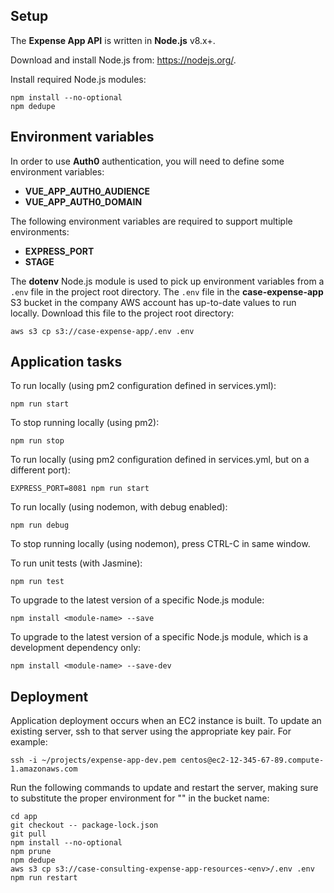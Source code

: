 ## Setup

The **Expense App API** is written in **Node.js** v8.x+.

Download and install Node.js from: https://nodejs.org/.

Install required Node.js modules:

```
npm install --no-optional
npm dedupe
```

## Environment variables

In order to use **Auth0** authentication, you will need to define some environment variables:

* **VUE_APP_AUTH0_AUDIENCE**
* **VUE_APP_AUTH0_DOMAIN**

The following environment variables are required to support multiple environments:

* **EXPRESS_PORT**
* **STAGE**

The **dotenv** Node.js module is used to pick up environment variables from a `.env` file in the project root directory.
The `.env` file in the **case-expense-app** S3 bucket in the company AWS account has up-to-date values to run locally.
Download this file to the project root directory:

```
aws s3 cp s3://case-expense-app/.env .env
```

## Application tasks

To run locally (using pm2 configuration defined in services.yml):

```
npm run start
```

To stop running locally (using pm2):

```
npm run stop
```

To run locally (using pm2 configuration defined in services.yml, but on a different port):

```
EXPRESS_PORT=8081 npm run start
```

To run locally (using nodemon, with debug enabled):

```
npm run debug
```

To stop running locally (using nodemon), press CTRL-C in same window.

To run unit tests (with Jasmine):

```
npm run test
```

To upgrade to the latest version of a specific Node.js module:

```
npm install <module-name> --save
```

To upgrade to the latest version of a specific Node.js module, which is a development dependency only:

```
npm install <module-name> --save-dev
```

## Deployment

Application deployment occurs when an EC2 instance is built.  To update an existing server, ssh to that server using the appropriate key pair.  For example:

```
ssh -i ~/projects/expense-app-dev.pem centos@ec2-12-345-67-89.compute-1.amazonaws.com
```

Run the following commands to update and restart the server, making sure to substitute the proper environment for "<env>" in the bucket name:

```
cd app
git checkout -- package-lock.json
git pull
npm install --no-optional
npm prune
npm dedupe
aws s3 cp s3://case-consulting-expense-app-resources-<env>/.env .env
npm run restart
```
